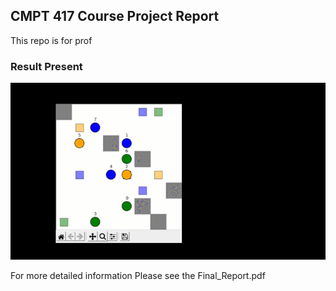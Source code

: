 ## CMPT 417 Course Project Report

This repo is for prof

### Result Present
<img src="Result_Present.gif">

For more detailed information Please see the Final_Report.pdf